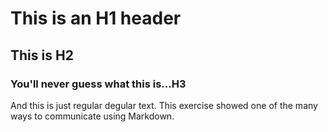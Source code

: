 # This is an H1 header
## This is H2
### You'll never guess what this is...H3
And this is just regular degular text.
This exercise showed one of the many ways to communicate using Markdown.
